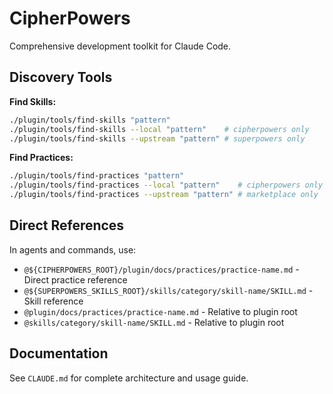 # CipherPowers

Comprehensive development toolkit for Claude Code.

## Discovery Tools

**Find Skills:**
```bash
./plugin/tools/find-skills "pattern"
./plugin/tools/find-skills --local "pattern"    # cipherpowers only
./plugin/tools/find-skills --upstream "pattern" # superpowers only
```

**Find Practices:**
```bash
./plugin/tools/find-practices "pattern"
./plugin/tools/find-practices --local "pattern"    # cipherpowers only
./plugin/tools/find-practices --upstream "pattern" # marketplace only
```

## Direct References

In agents and commands, use:
- `@${CIPHERPOWERS_ROOT}/plugin/docs/practices/practice-name.md` - Direct practice reference
- `@${SUPERPOWERS_SKILLS_ROOT}/skills/category/skill-name/SKILL.md` - Skill reference
- `@plugin/docs/practices/practice-name.md` - Relative to plugin root
- `@skills/category/skill-name/SKILL.md` - Relative to plugin root

## Documentation

See `CLAUDE.md` for complete architecture and usage guide.
